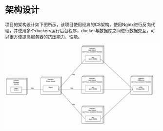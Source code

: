 # 架构设计

项目的架构设计如下图所示，该项目使用经典的CS架构，使用Nginx进行反向代理，并使用多个dockers运行后台程序，docker与数据库之间进行数据交互，可以很方便提高服务器的抗压能力、性能。

![](image/1561560075556.png)


